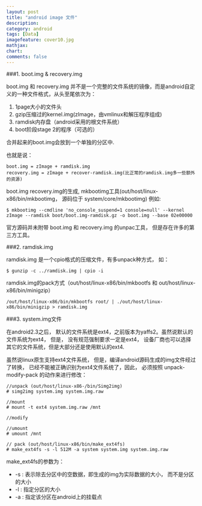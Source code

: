 ```yaml
---
layout: post
title: "android image 文件"
description:
category: android
tags: [Data]
imagefeature: cover10.jpg
mathjax: 
chart:
comments: false
---
```


###1. boot.img  & recovery.img  

boot.img 和 recovery.img 并不是一个完整的文件系统的镜像，而是android自定义的一种文件格式，从头至尾依次为： 
 
1. 1page大小的文件头  
2. gzip压缩过的kernel.img(zImage，由vmlinux和解压程序组成)  
3. ramdisk内存盘（android采用的根文件系统）  
4. boot阶段stage 2的程序（可选的）  
  
合并起来的boot.img会放到一个单独的分区中.  
  
也就是说：  

	boot.img = zImage + ramdisk.img  
	recovery.img = zImage + recover-ramdisk.img(比正常的ramdisk.img多一些额外的资源)  
  
boot.img recovery.img的生成, mkbootimg工具(out/host/linux-x86/bin/mkbootimg， 源码位于 system/core/mkbootimg)
例如:

	$ mkbootimg --cmdline 'no_console_suspend=1 console=null' --kernel zImage --ramdisk boot/boot.img-ramdisk.gz -o boot.img --base 02e00000
  
官方源码并未附带 boot.img 和 recovery.img 的unpac工具， 但是存在许多的第三方工具。  
  
###2. ramdisk.img  
  
ramdisk.img 是一个cpio格式的压缩文件，有多unpack种方式， 如：  

	$ gunzip -c ../ramdisk.img | cpio -i

ramdisk.img的pack方式（out/host/linux-x86/bin/mkbootfs 和 out/host/linux-x86/bin/minigzip）  

	/out/host/linux-x86/bin/mkbootfs root/ | ./out/host/linux-x86/bin/minigzip > ramdisk.img
  

###3. system.img文件  

在android2.3之后， 默认的文件系统是ext4，之前版本为yaffs2。虽然说默认的文件系统为ext4， 但是， 没有规范强制要求一定是ext4， 设备厂商也可以选择其它的文件系统，但是大部分还是使用默认的ext4. 
  
虽然说linux原生支持ext4文件系统， 但是，编译android源码生成的img文件经过了转换， 已经不能被正确识别为ext4文件系统了，因此， 必须按照 unpack-modify-pack 的动作来进行修改：  
  
	//unpack (out/host/linux-x86-/bin/Simg2img)  
	# simg2img system.img system.img.raw
  
	//mount  
	# mount -t ext4 system.img.raw /mnt
  
	//modify  
    
	//umount  
	# umount /mnt
  
	// pack (out/host/linux-x86/bin/make_ext4fs)  
	# make_ext4fs -s -l 512M -a system system.img system.img.raw

make_ext4fs的参数为：

+  -s : 表示除去分区中的空数据，即生成的img为实际数据的大小， 而不是分区的大小  
+  -l : 指定分区的大小  
+  -a : 指定该分区在android上的挂载点